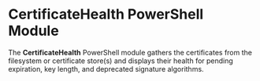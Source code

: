 # CertificateHealth PowerShell Module #

The **CertificateHealth** PowerShell module gathers the certificates from the filesystem or certificate store(s) and displays their health for pending expiration, key length, and deprecated signature algorithms. 